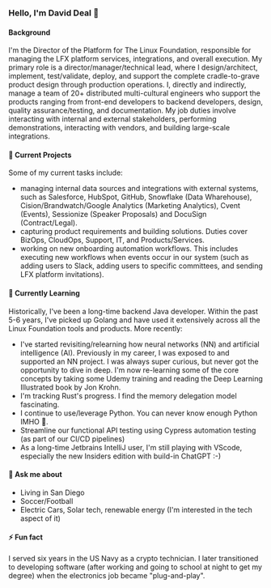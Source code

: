 ### Hello, I'm David Deal 👋

#### Background

I'm the Director of the Platform for The Linux Foundation, responsible for managing the LFX platform services, integrations, and overall execution.  My primary role is a director/manager/technical lead, where I design/architect, implement, test/validate, deploy, and support the complete cradle-to-grave product design through production operations.  I, directly and indirectly, manage a team of 20+ distributed multi-cultural engineers who support the products ranging from front-end developers to backend developers, design, quality assurance/testing, and documentation.  My job duties involve interacting with internal and external stakeholders, performing demonstrations, interacting with vendors, and building large-scale integrations.

#### 🔭 Current Projects

Some of my current tasks include:

- managing internal data sources and integrations with external systems, such as Salesforce, HubSpot, GitHub, Snowflake (Data Wharehouse), Cision/Brandwatch/Google Analytics (Marketing Analytics), Cvent (Events), Sessionize (Speaker Proposals) and DocuSign (Contract/Legal).
- capturing product requirements and building solutions. Duties cover BizOps, CloudOps, Support, IT, and Products/Services.
- working on new onboarding automation workflows. This includes executing new workflows when events occur in our system (such as adding users to Slack, adding users to specific committees, and sending LFX platform invitations).

#### 🌱 Currently Learning

Historically, I've been a long-time backend Java developer. Within the past 5-6 years, I've picked up Golang and have used it extensively across all the Linux Foundation tools and products.  More recently:

- I've started revisiting/relearning how neural networks (NN) and artificial intelligence (AI). Previously in my career, I was exposed to and supported an NN project. I was always super curious, but never got the opportunity to dive in deep. I'm now re-learning some of the core concepts by taking some Udemy training and reading the Deep Learning Illustrated book by Jon Krohn.
- I'm tracking Rust's progress. I find the memory delegation model fascinating.
- I continue to use/leverage Python. You can never know enough Python IMHO 🧠.
- Streamline our functional API testing using Cypress automation testing (as part of our CI/CD pipelines)
- As a long-time Jetbrains IntelliJ user, I'm still playing with VScode, especially the new Insiders edition with build-in ChatGPT :-)

#### 💬 Ask me about

- Living in San Diego
- Soccer/Football
- Electric Cars, Solar tech, renewable energy (I'm interested in the tech aspect of it)

#### ⚡ Fun fact

I served six years in the US Navy as a crypto technician. I later transitioned to developing software (after working and going to school at night to get my degree) when the electronics job became "plug-and-play".
